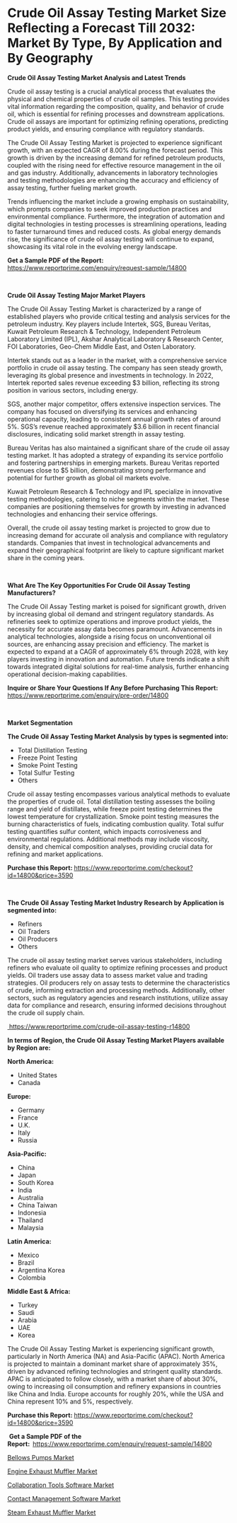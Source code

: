 <p><h1>Crude Oil Assay Testing Market Size Reflecting a Forecast Till 2032: Market By Type, By Application and By Geography</h1></p><p><strong>Crude Oil Assay Testing Market Analysis and Latest Trends</strong></p>
<p><p>Crude oil assay testing is a crucial analytical process that evaluates the physical and chemical properties of crude oil samples. This testing provides vital information regarding the composition, quality, and behavior of crude oil, which is essential for refining processes and downstream applications. Crude oil assays are important for optimizing refining operations, predicting product yields, and ensuring compliance with regulatory standards.</p><p>The Crude Oil Assay Testing Market is projected to experience significant growth, with an expected CAGR of 8.00% during the forecast period. This growth is driven by the increasing demand for refined petroleum products, coupled with the rising need for effective resource management in the oil and gas industry. Additionally, advancements in laboratory technologies and testing methodologies are enhancing the accuracy and efficiency of assay testing, further fueling market growth.</p><p>Trends influencing the market include a growing emphasis on sustainability, which prompts companies to seek improved production practices and environmental compliance. Furthermore, the integration of automation and digital technologies in testing processes is streamlining operations, leading to faster turnaround times and reduced costs. As global energy demands rise, the significance of crude oil assay testing will continue to expand, showcasing its vital role in the evolving energy landscape.</p></p>
<p><strong>Get a Sample PDF of the Report:&nbsp;</strong> <a href="https://www.reportprime.com/enquiry/request-sample/14800?utm_campaign=1900&utm_medium=2&utm_source=Github&utm_content=ia&utm_term=20032025&utm_id=crude-oil-assay-testing">https://www.reportprime.com/enquiry/request-sample/14800</a></p>
<p>&nbsp;</p>
<p><strong>Crude Oil Assay Testing Major Market Players</strong></p>
<p><p>The Crude Oil Assay Testing Market is characterized by a range of established players who provide critical testing and analysis services for the petroleum industry. Key players include Intertek, SGS, Bureau Veritas, Kuwait Petroleum Research & Technology, Independent Petroleum Laboratory Limited (IPL), Akshar Analytical Laboratory & Research Center, FOI Laboratories, Geo-Chem Middle East, and Osten Laboratory.</p><p>Intertek stands out as a leader in the market, with a comprehensive service portfolio in crude oil assay testing. The company has seen steady growth, leveraging its global presence and investments in technology. In 2022, Intertek reported sales revenue exceeding $3 billion, reflecting its strong position in various sectors, including energy.</p><p>SGS, another major competitor, offers extensive inspection services. The company has focused on diversifying its services and enhancing operational capacity, leading to consistent annual growth rates of around 5%. SGS’s revenue reached approximately $3.6 billion in recent financial disclosures, indicating solid market strength in assay testing.</p><p>Bureau Veritas has also maintained a significant share of the crude oil assay testing market. It has adopted a strategy of expanding its service portfolio and fostering partnerships in emerging markets. Bureau Veritas reported revenues close to $5 billion, demonstrating strong performance and potential for further growth as global oil markets evolve.</p><p>Kuwait Petroleum Research & Technology and IPL specialize in innovative testing methodologies, catering to niche segments within the market. These companies are positioning themselves for growth by investing in advanced technologies and enhancing their service offerings.</p><p>Overall, the crude oil assay testing market is projected to grow due to increasing demand for accurate oil analysis and compliance with regulatory standards. Companies that invest in technological advancements and expand their geographical footprint are likely to capture significant market share in the coming years.</p></p>
<p>&nbsp;</p>
<p><strong>What Are The Key Opportunities For Crude Oil Assay Testing Manufacturers?</strong></p>
<p><p>The Crude Oil Assay Testing market is poised for significant growth, driven by increasing global oil demand and stringent regulatory standards. As refineries seek to optimize operations and improve product yields, the necessity for accurate assay data becomes paramount. Advancements in analytical technologies, alongside a rising focus on unconventional oil sources, are enhancing assay precision and efficiency. The market is expected to expand at a CAGR of approximately 6% through 2028, with key players investing in innovation and automation. Future trends indicate a shift towards integrated digital solutions for real-time analysis, further enhancing operational decision-making capabilities.</p></p>
<p><strong>Inquire or Share Your Questions If Any Before Purchasing This Report:</strong> <a href="https://www.reportprime.com/enquiry/pre-order/14800?utm_campaign=1900&utm_medium=2&utm_source=Github&utm_content=ia&utm_term=20032025&utm_id=crude-oil-assay-testing">https://www.reportprime.com/enquiry/pre-order/14800</a></p>
<p>&nbsp;</p>
<p><strong>Market Segmentation</strong></p>
<p><strong>The Crude Oil Assay Testing Market Analysis by types is segmented into:</strong></p>
<p><ul><li>Total Distillation Testing</li><li>Freeze Point Testing</li><li>Smoke Point Testing</li><li>Total Sulfur Testing</li><li>Others</li></ul></p>
<p><p>Crude oil assay testing encompasses various analytical methods to evaluate the properties of crude oil. Total distillation testing assesses the boiling range and yield of distillates, while freeze point testing determines the lowest temperature for crystallization. Smoke point testing measures the burning characteristics of fuels, indicating combustion quality. Total sulfur testing quantifies sulfur content, which impacts corrosiveness and environmental regulations. Additional methods may include viscosity, density, and chemical composition analyses, providing crucial data for refining and market applications.</p></p>
<p><strong>Purchase this Report:&nbsp;</strong><a href="https://www.reportprime.com/checkout?id=14800&price=3590&utm_campaign=1900&utm_medium=2&utm_source=Github&utm_content=ia&utm_term=20032025&utm_id=crude-oil-assay-testing">https://www.reportprime.com/checkout?id=14800&price=3590</a></p>
<p>&nbsp;</p>
<p><strong>The Crude Oil Assay Testing Market Industry Research by Application is segmented into:</strong></p>
<p><ul><li>Refiners</li><li>Oil Traders</li><li>Oil Producers</li><li>Others</li></ul></p>
<p><p>The crude oil assay testing market serves various stakeholders, including refiners who evaluate oil quality to optimize refining processes and product yields. Oil traders use assay data to assess market value and trading strategies. Oil producers rely on assay tests to determine the characteristics of crude, informing extraction and processing methods. Additionally, other sectors, such as regulatory agencies and research institutions, utilize assay data for compliance and research, ensuring informed decisions throughout the crude oil supply chain.</p></p>
<p><a href="https://www.reportprime.com/crude-oil-assay-testing-r14800?utm_campaign=1900&utm_medium=2&utm_source=Github&utm_content=ia&utm_term=20032025&utm_id=crude-oil-assay-testing">&nbsp;https://www.reportprime.com/crude-oil-assay-testing-r14800</a></p>
<p><strong>In terms of Region, the Crude Oil Assay Testing Market Players available by Region are:</strong></p>
<p>
    <p> <strong> North America: </strong>
        <ul>
            <li>United States</li>
            <li>Canada</li>
        </ul>
        </p> 
    <p> <strong> Europe: </strong>
        <ul>
            <li>Germany</li>
            <li>France</li>
            <li>U.K.</li>
            <li>Italy</li>
            <li>Russia</li>
        </ul>
        </p> 
    <p> <strong> Asia-Pacific: </strong>
        <ul>
            <li>China</li>
            <li>Japan</li>
            <li>South Korea</li>
            <li>India</li>
            <li>Australia</li>
            <li>China Taiwan</li>
            <li>Indonesia</li>
            <li>Thailand</li>
            <li>Malaysia</li>
        </ul>
        </p> 
    <p> <strong> Latin America: </strong>
        <ul>
            <li>Mexico</li>
            <li>Brazil</li>
            <li>Argentina Korea</li>
            <li>Colombia</li>
        </ul>
        </p> 
    <p> <strong> Middle East & Africa: </strong>
        <ul>
            <li>Turkey</li>
            <li>Saudi</li>
            <li>Arabia</li>
            <li>UAE</li>
            <li>Korea</li>
        </ul>
    </p>
    </p>
<p><p>The Crude Oil Assay Testing Market is experiencing significant growth, particularly in North America (NA) and Asia-Pacific (APAC). North America is projected to maintain a dominant market share of approximately 35%, driven by advanced refining technologies and stringent quality standards. APAC is anticipated to follow closely, with a market share of about 30%, owing to increasing oil consumption and refinery expansions in countries like China and India. Europe accounts for roughly 20%, while the USA and China represent 10% and 5%, respectively.</p></p>
<p><strong>Purchase this Report: </strong><a href="https://www.reportprime.com/checkout?id=14800&price=3590&utm_campaign=1900&utm_medium=2&utm_source=Github&utm_content=ia&utm_term=20032025&utm_id=crude-oil-assay-testing">https://www.reportprime.com/checkout?id=14800&price=3590</a></p>
<p>&nbsp;<strong>Get a Sample PDF of the Report:&nbsp;&nbsp;</strong><a href="https://www.reportprime.com/enquiry/request-sample/14800?utm_campaign=1900&utm_medium=2&utm_source=Github&utm_content=ia&utm_term=20032025&utm_id=crude-oil-assay-testing">https://www.reportprime.com/enquiry/request-sample/14800</a></p>
<p><strong></strong></p>
<p><p><a href="https://www.linkedin.com/pulse/whats-propelling-bellows-pumps-markets-growth-8-cagr-key-insights-ah9zf?utm_campaign=1900&utm_medium=2&utm_source=Github&utm_content=ia&utm_term=20032025&utm_id=crude-oil-assay-testing">Bellows Pumps Market</a></p><p><a href="https://www.linkedin.com/pulse/comprehensive-analysis-engine-exhaust-muffler-market-share-wevlf?utm_campaign=1900&utm_medium=2&utm_source=Github&utm_content=ia&utm_term=20032025&utm_id=crude-oil-assay-testing">Engine Exhaust Muffler Market</a></p><p><a href="https://github.com/blauetrelawz/Market-Research-Report-List-1/blob/main/collaboration-tools-software-market.md?utm_campaign=1900&utm_medium=2&utm_source=Github&utm_content=ia&utm_term=20032025&utm_id=crude-oil-assay-testing">Collaboration Tools Software Market</a></p><p><a href="https://github.com/gassmkalay/Market-Research-Report-List-1/blob/main/contact-management-software-market.md?utm_campaign=1900&utm_medium=2&utm_source=Github&utm_content=ia&utm_term=20032025&utm_id=crude-oil-assay-testing">Contact Management Software Market</a></p><p><a href="https://www.linkedin.com/pulse/steam-exhaust-muffler-market-in-depth-report-size-share-2hi3f?utm_campaign=1900&utm_medium=2&utm_source=Github&utm_content=ia&utm_term=20032025&utm_id=crude-oil-assay-testing">Steam Exhaust Muffler Market</a></p></p>